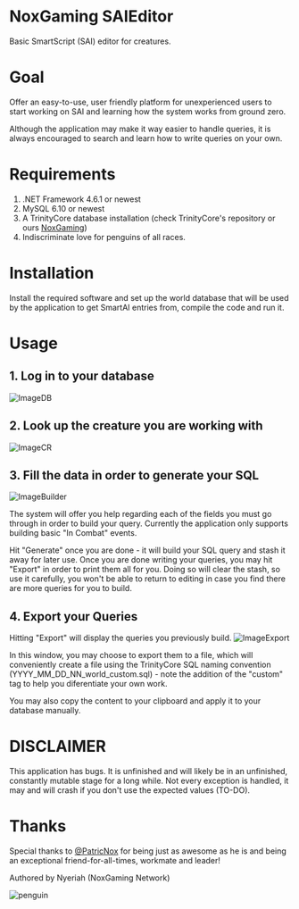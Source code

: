 # NoxGaming SAIEditor
 Basic SmartScript (SAI) editor for creatures.

# Goal
Offer an easy-to-use, user friendly platform for unexperienced users to start working on SAI and learning how the system works from ground zero.

Although the application may make it way easier to handle queries, it is always encouraged to search and learn how to write queries on your own.

# Requirements
  1. .NET Framework 4.6.1 or newest
  1. MySQL 6.10 or newest
  1. A TrinityCore database installation (check TrinityCore's repository or ours [NoxGaming](https://github.com/NoxGaming/TrinityCore))
  1. Indiscriminate love for penguins of all races.
  
  # Installation
  Install the required software and set up the world database that will be used by the application to get SmartAI entries from, compile the code and run it.
  
  # Usage
  
  ## 1. Log in to your database
  ![ImageDB](https://i.imgur.com/pZanHxy.png)
  
  ## 2. Look up the creature you are working with
  ![ImageCR](https://i.imgur.com/cjKtuzP.png)
  
  ## 3. Fill the data in order to generate your SQL
  ![ImageBuilder](https://i.imgur.com/OqRKfZa.png)
  
  The system will offer you help regarding each of the fields you must go through in order to build your query.
  Currently the application only supports building basic "In Combat" events.
  
  Hit "Generate" once you are done - it will build your SQL query and stash it away for later use. Once you are done writing your queries,
  you may hit "Export" in order to print them all for you. Doing so will clear the stash, so use it carefully, you won't be able to return
  to editing in case you find there are more queries for you to build.
  
  ## 4. Export your Queries
  
  Hitting "Export" will display the queries you previously build.
  ![ImageExport](https://i.imgur.com/kjxjT2X.png)
  
  In this window, you may choose to export them to a file, which will conveniently create a file using the TrinityCore SQL naming convention
  (YYYY_MM_DD_NN_world_custom.sql) - note the addition of the "custom" tag to help you diferentiate your own work.
  
  You may also copy the content to your clipboard and apply it to your database manually.
  
  # DISCLAIMER
  This application has bugs. It is unfinished and will likely be in an unfinished, constantly mutable stage for a long while.
  Not every exception is handled, it may and will crash if you don't use the expected values (TO-DO).
  
  # Thanks
  Special thanks to [@PatricNox](https://github.com/PatricNox) for being just as awesome as he is and being an exceptional friend-for-all-times, workmate and leader!
  
  Authored by Nyeriah (NoxGaming Network)
  
  ![penguin](http://static.skaip.org/img/emoticons/180x180/f6fcff/penguinkiss.gif)
